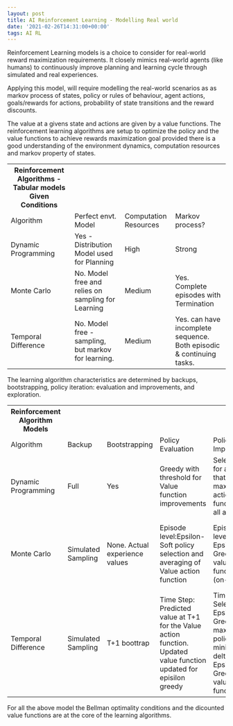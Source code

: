 ```yaml
---
layout: post
title: AI Reinforcement Learning - Modelling Real world  
date: '2021-02-26T14:31:00+00:00'
tags: AI RL 
---
```


Reinforcement Learning models is a choice to consider for real-world reward maximization requirements. It closely mimics real-world agents (like humans) to continuously improve planning and learning cycle through simulated and real experiences. 

Applying this model, will require modelling the real-world scenarios as as markov process of states, policy or rules of behaviour,  agent actions, goals/rewards for actions, probability of state transitions and the reward discounts. 

The value at a givens state and actions are given by a value functions. The reinforcement learning algorithms are setup to optimize the policy and the value functions to achieve rewards maximization goal provided there is a good understanding of the environment dynamics, computation resources and markov property of states. 

<table> 
<th> Reinforcement Algorithms - Tabular models Given Conditions </th>
    <tr> 
        <td> Algorithm </td>
        <td> Perfect envt. Model</td>
        <td> Computation Resources </td>
        <td> Markov process? </td>
    </tr>
    <tr> 
        <td> Dynamic Programming </td>
        <td> Yes - Distribution Model used for Planning </td>
        <td> High </td>
        <td> Strong </td>
    </tr>
    <tr> 
        <td> Monte Carlo </td>
        <td> No. Model free and relies on sampling for Learning </td>
        <td> Medium </td>
        <td> Yes. Complete episodes with Termination </td>
    </tr>
    <tr> 
        <td> Temporal Difference  </td>
        <td> No. Model free - sampling, but markov for learning. </td>
        <td> Medium </td>
        <td> Yes. can have incomplete sequence. Both episodic & continuing tasks. </td>
    </tr>
</table>

The learning algorithm characteristics are determined by backups, bootstrapping, policy iteration: evaluation and improvements, and exploration.
<table> 
<th> Reinforcement Algorithm Models</th>
    <tr> 
        <td> Algorithm </td>
        <td> Backup </td>
        <td> Bootstrapping </td>
        <td> Policy Evaluation </td>
        <td> Policy Improvement </td>
        <td> Exploration/Control </td>
        <td> Convergence condition </td>
    </tr>
    <tr> 
        <td> Dynamic Programming </td>
        <td> Full </td>
        <td> Yes </td>
        <td> Greedy with threshold for Value function improvements </td>
        <td> Select Policy for action that maximizes action state function for all action </td>
        <td> NA as it is exhaustive</td>
        <td> Maximum Actions </td>
    </tr>
    <tr> 
        <td> Monte Carlo </td>
        <td> Simulated Sampling </td>
        <td> None. Actual experience values </td>
        <td> Episode level:Epsilon-Soft policy selection and averaging of Value action function </td>
        <td> Episode level: Select Epsilon Greedy value action function (on-Policy) </td>
        <td> On Policy: Exploring Starts/Episilon Greedy and Off Policy: behavioud Policy based</td>
        <td> Robin-Monroe sequence where sum of steps is infinity, but its square is bounded.</td>
    </tr>
    <tr> 
        <td> Temporal Difference  </td>
        <td> Simulated Sampling </td>
        <td> T+1 boottrap </td>
        <td> Time Step: Predicted value at T+1 for the Value action function. Updated value function updated for episilon greedy </td>
        <td> Time Step: Select Epsilon-Greedy or max target policy with minimizing delta loss for Epsilon Greedy value action function</td>
        <td> On Policy: Sarsa and Off Policy: Q-Learning & Expected Sarsa</td>
        <td> Robin-Monroe sequence where sum of steps is infinity, but its square is bounded.</td>
    </tr>
</table>

For all the above model the Bellman optimality conditions and the dicounted value functions are at the core of the learning algorithms. 
